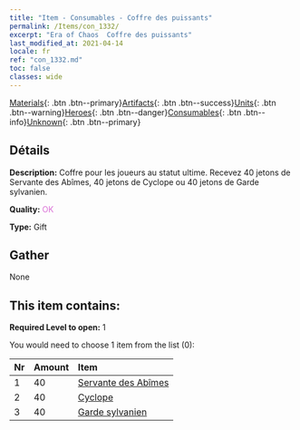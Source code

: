 ```yaml
---
title: "Item - Consumables - Coffre des puissants"
permalink: /Items/con_1332/
excerpt: "Era of Chaos  Coffre des puissants"
last_modified_at: 2021-04-14
locale: fr
ref: "con_1332.md"
toc: false
classes: wide
---
```

 [Materials](/fr/Items/){: .btn .btn--primary}[Artifacts](/fr/Items/Artifacts/){: .btn .btn--success}[Units](/fr/Items/Units/){: .btn .btn--warning}[Heroes](/fr/Items/Heroes/){: .btn .btn--danger}[Consumables](/fr/Items/Consumables/){: .btn .btn--info}[Unknown](/fr/Items/Unknown/){: .btn .btn--primary}

## Détails
 **Description:** Coffre pour les joueurs au statut ultime. Recevez 40 jetons de Servante des Abîmes, 40 jetons de Cyclope ou 40 jetons de Garde sylvanien.

 **Quality:** <span style="color: #DA70D6">OK</span>

 **Type:** Gift

## Gather

  None

## This item contains:

 **Required Level to open:** 1

 You would need to choose 1 item from the list (0):

  | Nr | Amount |     Item    |
  |:---|:-------|:------------|
  | 1 | 40 | [Servante des Abîmes](/fr/Items/unt_230/) | 
  | 2 | 40 | [Cyclope](/fr/Items/unt_222/) | 
  | 3 | 40 | [Garde sylvanien](/fr/Items/unt_203/) | 
